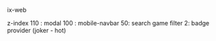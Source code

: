 ix-web

z-index
110 : modal
100 : mobile-navbar
50: search game filter 
2: badge provider (joker - hot)
